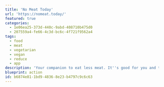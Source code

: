 ```yaml
---
title: 'No Meat Today'
url: 'https://nomeat.today/'
featured: true
categories:
  - 1e06ea25-373d-440c-9abd-408710b475d0
  - 207559a4-fe66-4c3d-bc6c-4f721f9562a4
tags:
  - food
  - meat
  - vegetarian
  - vegan
  - reduce
  - app
description: 'Your companion to eat less meat. It''s good for you and the planet, but let''s be honest, eating less meat is hard. Don''t do it alone!'
blueprint: action
id: b6874e81-1bd9-4836-8e23-b4797c9c6c63
---
```

